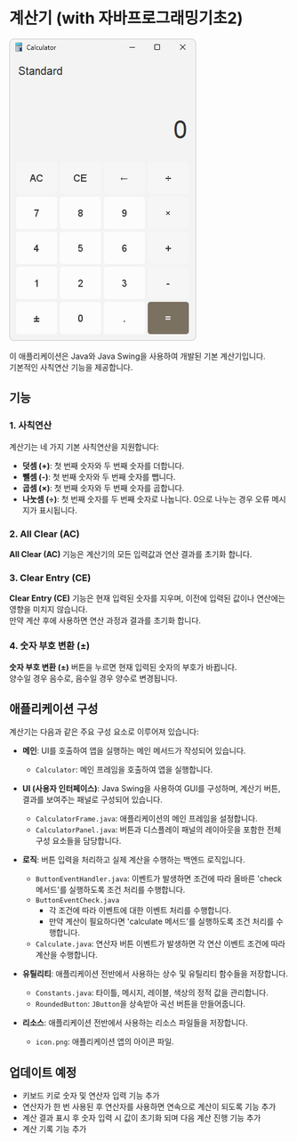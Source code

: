 # 계산기 (with 자바프로그래밍기초2)

![계산기 이미지](./src/exam/seolheun5/calculator/resources/imgs/calculatorImg.png)

이 애플리케이션은 Java와 Java Swing을 사용하여 개발된 기본 계산기입니다.  
기본적인 사칙연산 기능을 제공합니다.

## 기능

### 1. 사칙연산
계산기는 네 가지 기본 사칙연산을 지원합니다:
- **덧셈 (+)**: 첫 번째 숫자와 두 번째 숫자를 더합니다.
- **뺄셈 (-)**: 첫 번째 숫자와 두 번째 숫자를 뺍니다.
- **곱셈 (×)**: 첫 번째 숫자와 두 번째 숫자를 곱합니다.
- **나눗셈 (÷)**: 첫 번째 숫자를 두 번째 숫자로 나눕니다. 0으로 나누는 경우 오류 메시지가 표시됩니다.

### 2. All Clear (AC)
**All Clear (AC)** 기능은 계산기의 모든 입력값과 연산 결과를 초기화 합니다.

### 3. Clear Entry (CE)
**Clear Entry (CE)** 기능은 현재 입력된 숫자를 지우며, 이전에 입력된 값이나 연산에는 영향을 미치지 않습니다.  
만약 계산 후에 사용하면 연산 과정과 결과를 초기화 합니다.

### 4. 숫자 부호 변환 (±)
**숫자 부호 변환 (±)** 버튼을 누르면 현재 입력된 숫자의 부호가 바뀝니다.  
양수일 경우 음수로, 음수일 경우 양수로 변경됩니다.

## 애플리케이션 구성

계산기는 다음과 같은 주요 구성 요소로 이루어져 있습니다:
- **메인**: UI를 호출하여 앱을 실행하는 메인 메서드가 작성되어 있습니다.
  - `Calculator`: 메인 프레임을 호출하여 앱을 실행합니다.
- **UI (사용자 인터페이스)**: Java Swing을 사용하여 GUI를 구성하며, 계산기 버튼, 결과를 보여주는 패널로 구성되어 있습니다.
  - `CalculatorFrame.java`: 애플리케이션의 메인 프레임을 설정합니다.
  - `CalculatorPanel.java`: 버튼과 디스플레이 패널의 레이아웃을 포함한 전체 구성 요소들을 담당합니다.

- **로직**: 버튼 입력을 처리하고 실제 계산을 수행하는 백엔드 로직입니다.
  - `ButtonEventHandler.java`: 이벤트가 발생하면 조건에 따라 올바른 'check 메서드'를 실행하도록 조건 처리를 수행합니다.
  - `ButtonEventCheck.java`
    - 각 조건에 따라 이벤트에 대한 이벤트 처리를 수행합니다.
    - 만약 계산이 필요하다면 'calculate 메서드'를 실행하도록 조건 처리를 수행합니다. 
  - `Calculate.java`: 연산자 버튼 이벤트가 발생하면 각 연산 이벤트 조건에 따라 계산을 수행합니다.

- **유틸리티**: 애플리케이션 전반에서 사용하는 상수 및 유틸리티 함수들을 저장합니다.
  - `Constants.java`: 타이틀, 메시지, 레이블, 색상의 정적 값을 관리합니다.
  - `RoundedButton`: `JButton`을 상속받아 곡선 버튼을 만들어줍니다.

- **리소스**: 애플리케이션 전반에서 사용하는 리소스 파일들을 저장합니다.
  - `icon.png`: 애플리케이션 앱의 아이콘 파일.

## 업데이트 예정
- 키보드 키로 숫자 및 연산자 입력 기능 추가
- 연산자가 한 번 사용된 후 연산자를 사용하면 연속으로 계산이 되도록 기능 추가
- 계산 결과 표시 후 숫자 입력 시 값이 초기화 되며 다음 계산 진행 기능 추가
- 계산 기록 기능 추가
